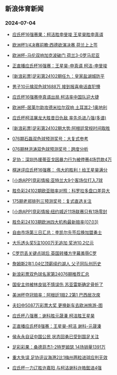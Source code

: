 ## 新浪体育新闻 
### 2024-07-04

+ [应氏杯16强赛果：柯洁胜申旻埈 王星昊胜申真谞](https://sports.sina.com.cn/go/2024-07-03/doc-incavyqn8322166.shtml)

+ [欧洲杯1/4决赛前瞻:西德欲演决赛 荷兰上上签](https://sports.sina.com.cn/l/2024-07-03/doc-incavpys8476933.shtml)

+ [欧洲杯-马伦双响加克波破门 荷兰3-0罗马尼亚](https://sports.sina.com.cn/g/pl/2024-07-03/doc-incavpym6868094.shtml)

+ [正直播应氏杯16强赛：王星昊-申真谞 柯洁-申旻埈](https://sports.sina.com.cn/go/2024-07-03/doc-incavpys8511062.shtml)

+ [[新浪彩票]足彩第24102期任九：皇家盐湖城防平](https://sports.sina.com.cn/l/2024-07-03/doc-incavisp6946539.shtml)

+ [男子10元擒双色球1688万 接到报喜电话直犯懵](https://sports.sina.com.cn/l/2024-07-03/doc-incavckr7036132.shtml)

+ [应氏杯16强赛申真谞出局 柯洁率中国队迎大捷](https://sports.sina.com.cn/go/2024-07-03/doc-incavyqf6760497.shtml)

+ [欧洲杯-居莱尔助攻德米拉尔双响 土耳其2-1奥地利](https://sports.sina.com.cn/g/pl/2024-07-03/doc-incavpym6870197.shtml)

+ [应氏杯柯洁屠龙大胜昔日仇敌 率先杀进八强(多谱)](https://sports.sina.com.cn/go/2024-07-03/doc-incavuhi6834114.shtml)

+ [[新浪彩票]足彩第24102期大势:阿根廷常规时间取胜](https://sports.sina.com.cn/l/2024-07-03/doc-incavisp6945047.shtml)

+ [076期石磊双色球预测奖号：大复式参考](https://sports.sina.com.cn/l/2024-07-03/doc-incavyqf6714445.shtml)

+ [076期林洪涛双色球预测奖号：跨度分析](https://sports.sina.com.cn/l/2024-07-03/doc-incavyqf6714166.shtml)

+ [足协：深圳外援蒂亚戈因暴力行为被停赛4场罚款4万](https://sports.sina.com.cn/china/2024-07-03/doc-incavyqf6744265.shtml)

+ [棋迷评应氏杯16强赛： 伟大的胜利！给王星昊满分](https://sports.sina.com.cn/go/2024-07-03/doc-incawewc6647713.shtml)

+ [[小炮APP]竞彩情报:亚特兰大9个客场仅打入7球](https://sports.sina.com.cn/l/2024-07-03/doc-incavpys8489432.shtml)

+ [胜负彩24102期欧亚赔率对照：科罗拉多盘口差异大](https://sports.sina.com.cn/l/2024-07-03/doc-incavisp6981047.shtml)

+ [175期老郑排列三预测奖号：复式直选关注](https://sports.sina.com.cn/l/2024-07-03/doc-incavuhi6826894.shtml)

+ [[小炮APP]竞彩情报:纽约城近11场联赛只有1场零封](https://sports.sina.com.cn/l/2024-07-03/doc-incavpym6873685.shtml)

+ [胜负彩24103期欧洲四大机构最新赔率(07.03)](https://sports.sina.com.cn/l/2024-07-03/doc-incavpym6887761.shtml)

+ [自由市场第三日汇总：李凯尔先签后换加盟勇士](https://sports.sina.com.cn/basketball/nba/2024-07-03/doc-incawrmx6474374.shtml)

+ [大乐透头奖5注1000万无追加 奖池10.2亿元](https://sports.sina.com.cn/l/2024-07-03/doc-incawmeh8201685.shtml)

+ [C罗罚丢关键点球后 英国转播方字幕羞辱C罗](https://sports.sina.com.cn/global/europe/2024-07-03/doc-incavisu8553319.shtml)

+ [詹姆斯2年1.04亿顶薪续约湖人 父子同队创历史](https://sports.sina.com.cn/basketball/nba/2024-07-03/doc-incawmcz6567653.shtml)

+ [新浪彩票双色球名家第24076期推荐汇总](https://sports.sina.com.cn/l/2024-07-03/doc-incavyqf6722519.shtml)

+ [国安主帅被林良铭不慎误伤 苏亚雷斯确定骨折了](https://sports.sina.com.cn/china/2024-07-03/doc-incavyqf6750919.shtml)

+ [美洲杯夺冠赔率：阿根廷1赔2.2第1 巴西居次席](https://sports.sina.com.cn/l/2024-07-04/doc-incaxnru7658769.shtml)

+ [夫妇中5087万彩票大奖 更换新车去欧洲旅游-图](https://sports.sina.com.cn/l/2024-07-04/doc-incaxnrp6047320.shtml)

+ [应氏杯八强赛：谢科胜元晟溱 柯洁胜王星昊](https://sports.sina.com.cn/go/2024-07-04/doc-incaycpf5838552.shtml)

+ [正直播应氏杯8强赛：王星昊-柯洁 谢科-元晟溱](https://sports.sina.com.cn/go/2024-07-04/doc-incaxsxm5994433.shtml)

+ [侯永永自证中国公民 状态回勇已受到国足关注](https://sports.sina.com.cn/china/2024-07-04/doc-incaxnru7677098.shtml)

+ [足彩彩果：桑德菲杰1-2特罗姆瑟 14场销量1391万](https://sports.sina.com.cn/l/2024-07-04/doc-incaxnrp6051557.shtml)

+ [重大失误 足协评议海港2比1梅州两粒进球应判无效](https://sports.sina.com.cn/china/2024-07-04/doc-incaxnrp6068900.shtml)

+ [应氏杯一力辽胜许嘉阳 与柯洁谢科许皓鋐进4强](https://sports.sina.com.cn/go/2024-07-04/doc-incayivk7369372.shtml)

